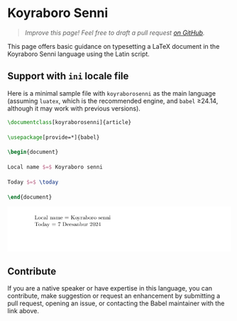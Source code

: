 # Koyraboro Senni

<blockquote>
  <p><em>Improve this page! Feel free to draft a pull request <a href="https://github.com/latex3/babel/tree/docs/docs">on GitHub</a>.</em></p>
</blockquote>

This page offers basic guidance on typesetting a LaTeX document in the
Koyraboro Senni language using the Latin script.

## Support with `ini` locale file

Here is a minimal sample file with `koyraborosenni` as the main language
(assuming `luatex`, which is the recommended engine, and `babel` ≥24.14,
although it may work with previous versions).

```tex
\documentclass[koyraborosenni]{article}

\usepackage[provide=*]{babel}

\begin{document}

Local name $=$ Koyraboro senni

Today $=$ \today

\end{document}
```

![](../media/locale-koyraborosenni.png)

## Contribute

If you are a native speaker or have expertise in this language, you can
contribute, make suggestion or request an enhancement by submitting a
pull request, opening an issue, or contacting the Babel maintainer with
the link above.